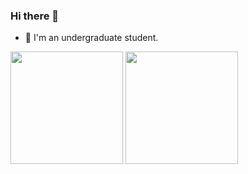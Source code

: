 ### Hi there 👋


- 🌱 I'm an undergraduate student.
<div>
   <img align="center" height='180px' src="https://github-readme-stats.leftover.cn/api?username=Elm-Forest&show_icons=true&count_private=true"/>
   <img align="center" height='180px' src="https://github-readme-stats.leftover.cn/api/top-langs/?username=Elm-Forest&langs_count=8&hide=html,Css,Jupyter%20Notebook&layout=compact"/> 
</div>
